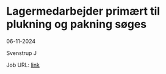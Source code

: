# Lagermedarbejder primært til plukning og pakning søges
06-11-2024



Svenstrup J

Job URL: [link](https://www.nordjyskejob.dk/resultat/lagermedarbejder-primaert-til-plukning-og-pakning-soeges-lja-85785718.aspx?jobId=LJA-85785718&list=SearchResultsJobsIds&index=7&querydesc=SearchJobQueryDescription&viewedfrom=1)


